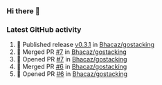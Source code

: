 ### Hi there 👋


### Latest GitHub activity
<!--START_SECTION:activity-->
1. 🚀 Published release [v0.3.1](https://github.com/Bhacaz/gostacking/releases/tag/v0.3.1) in [Bhacaz/gostacking](https://github.com/Bhacaz/gostacking)
2. 🎉 Merged PR [#7](https://github.com/Bhacaz/gostacking/pull/7) in [Bhacaz/gostacking](https://github.com/Bhacaz/gostacking)
3. 💪 Opened PR [#7](https://github.com/Bhacaz/gostacking/pull/7) in [Bhacaz/gostacking](https://github.com/Bhacaz/gostacking)
4. 🎉 Merged PR [#6](https://github.com/Bhacaz/gostacking/pull/6) in [Bhacaz/gostacking](https://github.com/Bhacaz/gostacking)
5. 💪 Opened PR [#6](https://github.com/Bhacaz/gostacking/pull/6) in [Bhacaz/gostacking](https://github.com/Bhacaz/gostacking)
<!--END_SECTION:activity-->

<!--
**Bhacaz/bhacaz** is a ✨ _special_ ✨ repository because its `README.md` (this file) appears on your GitHub profile.

Here are some ideas to get you started:

- 🔭 I’m currently working on ...
- 🌱 I’m currently learning ...
- 👯 I’m looking to collaborate on ...
- 🤔 I’m looking for help with ...
- 💬 Ask me about ...
- 📫 How to reach me: ...
- 😄 Pronouns: ...
- ⚡ Fun fact: ...
-->
